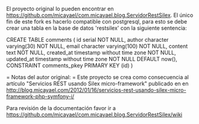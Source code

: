 El proyecto original lo pueden encontrar en
https://github.com/micayael/com.micayael.blog.ServidorRestSilex. El único fin
de este fork es hacerlo compatible con postgresql, para esto se debe
crear una tabla en la base de datos 'restsilex' con la siguiente sentencia:

CREATE TABLE comments
(
    id serial NOT NULL,
    author character varying(30) NOT NULL,
    email character varying(100) NOT NULL,
    content text NOT NULL,
    created_at timestamp without time zone NOT NULL,
    updated_at timestamp without time zone NOT NULL DEFAULT now(),
    CONSTRAINT comments_pkey PRIMARY KEY (id)
)

= Notas del autor original: =
Este proyecto se crea como consecuencia al artículo "Servicios REST usando Silex micro-framework" publicado en en http://blog.micayael.com/2012/01/16/servicios-rest-usando-silex-micro-framework-php-symfony-i/

Para revisión de la documentación favor ir a https://github.com/micayael/com.micayael.blog.ServidorRestSilex/wiki
